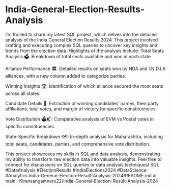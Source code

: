 # India-General-Election-Results-Analysis
I’m thrilled to share my latest SQL project, which delves into the detailed analysis of the India General Election Results 2024. This project involved crafting and executing complex SQL queries to uncover key insights and trends from the election data. Highlights of the analysis include:
Total Seats Analysis 🗳️:
Breakdown of total seats available and won in each state.

Alliance Performance 🏛️:
Detailed results on seats won by NDA and I.N.D.I.A alliances, with a new column added to categorize parties.

Winning Insights 🏆:
Identification of which alliance secured the most seats across all states.

Candidate Details 🏅:
Extraction of winning candidates' names, their party affiliations, total votes, and margin of victory for specific constituencies.

Vote Distribution 🗳️📬:
Comparative analysis of EVM vs Postal votes in specific constituencies.

State-Specific Breakdown 🗺️:
In-depth analysis for Maharashtra, including total seats, candidates, parties, and comprehensive vote distribution.

This project showcases my skills in SQL and data analysis, demonstrating my ability to transform raw election data into valuable insights.
Feel free to connect for discussions on SQL queries or data analysis techniques!
SQL #DataAnalysis #ElectionResults #IndiaElections2024 #DataScience #Analytics
India-General-Election-Result-Analysis-2024/README.md at main · Kiransangamnere22/India-General-Election-Result-Analysis-2024 
